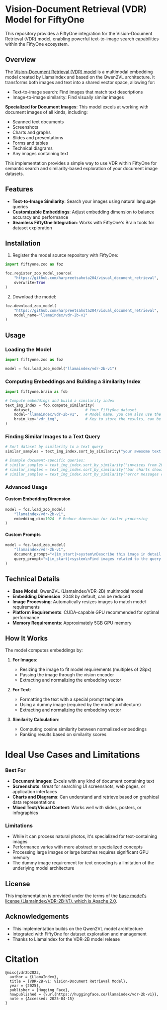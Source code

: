 # Vision-Document Retrieval (VDR) Model for FiftyOne

This repository provides a FiftyOne integration for the Vision-Document Retrieval (VDR) model, enabling powerful text-to-image search capabilities within the FiftyOne ecosystem.

## Overview

The [Vision-Document Retrieval (VDR) model](https://huggingface.co/llamaindex/vdr-2b-v1) is a multimodal embedding model created by LlamaIndex and based on the Qwen2VL architecture. It transforms both images and text into a shared vector space, allowing for:

- Text-to-image search: Find images that match text descriptions
- Image-to-image similarity: Find visually similar images

**Specialized for Document Images**: This model excels at working with document images of all kinds, including:
- Scanned text documents
- Screenshots
- Charts and graphs
- Slides and presentations
- Forms and tables
- Technical diagrams
- Any images containing text

This implementation provides a simple way to use VDR within FiftyOne for semantic search and similarity-based exploration of your document image datasets.

## Features

- **Text-to-Image Similarity**: Search your images using natural language queries
- **Customizable Embeddings**: Adjust embedding dimension to balance accuracy and performance
- **Seamless FiftyOne Integration**: Works with FiftyOne's Brain tools for dataset exploration

## Installation

1. Register the model source repository with FiftyOne:

```python
import fiftyone.zoo as foz

foz.register_zoo_model_source(
    "https://github.com/harpreetsahota204/visual_document_retrieval", 
    overwrite=True
)
```

2. Download the model:

```python
foz.download_zoo_model(
    "https://github.com/harpreetsahota204/visual_document_retrieval",
    model_name="llamaindex/vdr-2b-v1"
)
```

## Usage

### Loading the Model

```python
import fiftyone.zoo as foz

model = foz.load_zoo_model("llamaindex/vdr-2b-v1")
```

### Computing Embeddings and Building a Similarity Index

```python
import fiftyone.brain as fob

# Compute embeddings and build a similarity index
text_img_index = fob.compute_similarity(
    dataset,                        # Your FiftyOne dataset
    model="llamaindex/vdr-2b-v1",   # Model name, you can also use the multilingual model, vdr-2b-multi-v1
    brain_key="vdr_img",            # Key to store the results, can be whatever you want
)
```

### Finding Similar Images to a Text Query

```python
# Sort dataset by similarity to a text query
similar_samples = text_img_index.sort_by_similarity("your awesome text query!")

# Example document-specific queries:
# similar_samples = text_img_index.sort_by_similarity("invoices from 2023")
# similar_samples = text_img_index.sort_by_similarity("bar charts showing declining trends")
# similar_samples = text_img_index.sort_by_similarity("error messages containing API failures")

```

### Advanced Usage

#### Custom Embedding Dimension

```python
model = foz.load_zoo_model(
    "llamaindex/vdr-2b-v1", 
    embedding_dim=1024  # Reduce dimension for faster processing
)
```

#### Custom Prompts

```python
model = foz.load_zoo_model(
    "llamaindex/vdr-2b-v1",
    document_prompt="<|im_start|>system\nDescribe this image in detail.<|im_end|>\n<|im_start|>user\n<|vision_start|><|image_pad|><|vision_end|>What is shown?<|im_end|>\n<|endoftext|>",
    query_prompt="<|im_start|>system\nFind images related to the query.<|im_end|>\n<|im_start|>user\n<|vision_start|><|image_pad|><|vision_end|>Query: %s<|im_end|>\n<|endoftext|>"
)
```

## Technical Details

- **Base Model**: Qwen2VL (LlamaIndex/VDR-2B) multimodal model
- **Embedding Dimension**: 2048 by default, can be reduced
- **Image Processing**: Automatically resizes images to match model requirements
- **Platform Requirements**: CUDA-capable GPU recommended for optimal performance
- **Memory Requirements**: Approximately 5GB GPU memory

## How It Works

The model computes embeddings by:

1. **For Images**:
   - Resizing the image to fit model requirements (multiples of 28px)
   - Passing the image through the vision encoder
   - Extracting and normalizing the embedding vector

2. **For Text**:
   - Formatting the text with a special prompt template
   - Using a dummy image (required by the model architecture)
   - Extracting and normalizing the embedding vector

3. **Similarity Calculation**:
   - Computing cosine similarity between normalized embeddings
   - Ranking results based on similarity scores

# Ideal Use Cases and Limitations

### Best For
- **Document Images**: Excels with any kind of document containing text
- **Screenshots**: Great for searching UI screenshots, web pages, or application interfaces
- **Charts and Diagrams**: Can understand and retrieve based on graphical data representations
- **Mixed Text/Visual Content**: Works well with slides, posters, or infographics

### Limitations
- While it can process natural photos, it's specialized for text-containing images
- Performance varies with more abstract or specialized concepts
- Processing large images or large batches requires significant GPU memory
- The dummy image requirement for text encoding is a limitation of the underlying model architecture

## License

This implementation is provided under the terms of the [base model's license (LlamaIndex/VDR-2B-V1), which is Apache 2.0](https://choosealicense.com/licenses/apache-2.0/).

## Acknowledgements

- This implementation builds on the Qwen2VL model architecture
- Integrated with FiftyOne for dataset exploration and management
- Thanks to LlamaIndex for the VDR-2B model release

# Citation

```bibtext
@misc{vdr2b2023,
  author = {LlamaIndex},
  title = {VDR-2B-v1: Vision-Document Retrieval Model},
  year = {2025},
  publisher = {Hugging Face},
  howpublished = {\url{https://huggingface.co/llamaindex/vdr-2b-v1}},
  note = {Accessed: 2025-04-15}
}
```